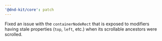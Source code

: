 ```yaml
---
'@dnd-kit/core': patch
---
```


Fixed an issue with the `containerNodeRect` that is exposed to modifiers having stale properties (`top`, `left`, etc.) when its scrollable ancestors were scrolled.
